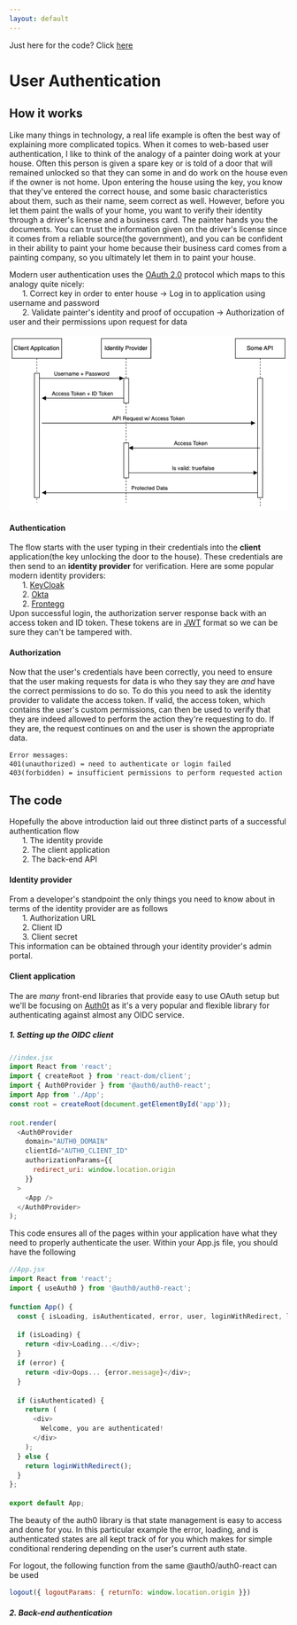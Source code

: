 ```yaml
---
layout: default
---
```

Just here for the code? Click [here](#the-code)

# User Authentication

## How it works
Like many things in technology, a real life example is often the best way of explaining more complicated topics. When it comes to web-based user authentication, I like to think of the analogy of a painter doing work at your house. Often this person is given a spare key or is told of a door that will remained unlocked so that they can some in and do work on the house even if the owner is not home. Upon entering the house using the key, you know that they've entered the correct house, and some basic characteristics about them, such as their name, seem correct as well. However, before you let them paint the walls of your home, you want to verify their identity through a driver's license and a business card. The painter hands you the documents. You can trust the information given on the driver's license since it comes from a reliable source(the government), and you can be confident in their ability to paint your home because their business card comes from a painting company, so you ultimately let them in to paint your house.

Modern user authentication uses the [OAuth 2.0](https://oauth.net/2) protocol which maps to this analogy quite nicely:
<br />&nbsp;&nbsp;&nbsp;&nbsp;&nbsp;&nbsp;1. Correct key in order to enter house -> Log in to application using username and password  <br />
&nbsp;&nbsp;&nbsp;&nbsp;&nbsp;&nbsp;2. Validate painter's identity and proof of occupation -> Authorization of user and their permissions upon request for data<br /><br />
![Octocat](./oauth2.png)

#### Authentication
The flow starts with the user typing in their credentials into the **client** application(the key unlocking the door to the house). These credentials are then send to an **identity provider** for verification. Here are some popular modern identity providers:
<br />
&nbsp;&nbsp;&nbsp;&nbsp;&nbsp;&nbsp;1. [KeyCloak](https://www.keycloak.org) <br />
&nbsp;&nbsp;&nbsp;&nbsp;&nbsp;&nbsp;2. [Okta](https://www.okta.com) <br />
&nbsp;&nbsp;&nbsp;&nbsp;&nbsp;&nbsp;2. [Frontegg](https://frontegg.com) <br />
Upon successful login, the authorization server response back with an access token and ID token. These tokens are in [JWT](https://jwt.io/introduction) format so we can be sure they can't be tampered with.
#### Authorization
Now that the user's credentials have been correctly, you need to ensure that the user making requests for data is who they say they are _and_ have the correct permissions to do so. To do this you need to ask the identity provider to validate the access token. If valid, the access token, which contains the user's custom permissions, can then be used to verify that they are indeed allowed to perform the action they're requesting to do. If they are, the request continues on and the user is shown the appropriate data.
```
Error messages:
401(unauthorized) = need to authenticate or login failed
403(forbidden) = insufficient permissions to perform requested action
```

## The code
Hopefully the above introduction laid out three distinct parts of a successful authentication flow<br />
&nbsp;&nbsp;&nbsp;&nbsp;&nbsp;&nbsp;1. The identity provide <br />
&nbsp;&nbsp;&nbsp;&nbsp;&nbsp;&nbsp;2. The client application <br />
&nbsp;&nbsp;&nbsp;&nbsp;&nbsp;&nbsp;2. The back-end API 
<br />

#### Identity provider
From a developer's standpoint the only things you need to know about in terms of the identity provider are as follows
<br />
&nbsp;&nbsp;&nbsp;&nbsp;&nbsp;&nbsp;1. Authorization URL <br />
&nbsp;&nbsp;&nbsp;&nbsp;&nbsp;&nbsp;2. Client ID <br />
&nbsp;&nbsp;&nbsp;&nbsp;&nbsp;&nbsp;3. Client secret <br />
This information can be obtained through your identity provider's admin portal.

#### Client application
The are _many_ front-end libraries that provide easy to use OAuth setup but we'll be focusing on [Auth0t](https://www.npmjs.com/package/@auth0/auth0-react) as it's a very popular and flexible library for authenticating against almost any OIDC service. 
##### 1. Setting up the OIDC client 
```js
//index.jsx
import React from 'react';
import { createRoot } from 'react-dom/client';
import { Auth0Provider } from '@auth0/auth0-react';
import App from './App';
const root = createRoot(document.getElementById('app'));

root.render(
  <Auth0Provider
    domain="AUTH0_DOMAIN"
    clientId="AUTH0_CLIENT_ID"
    authorizationParams={{
      redirect_uri: window.location.origin
    }}
  >
    <App />
  </Auth0Provider>
);
```
This code ensures all of the pages within your application have what they need to properly authenticate the user.
Within your App.js file, you should have the following
```js
//App.jsx
import React from 'react';
import { useAuth0 } from '@auth0/auth0-react';

function App() {
  const { isLoading, isAuthenticated, error, user, loginWithRedirect, logout } = useAuth0();

  if (isLoading) {
    return <div>Loading...</div>;
  }
  if (error) {
    return <div>Oops... {error.message}</div>;
  }

  if (isAuthenticated) {
    return (
      <div>
        Welcome, you are authenticated!
      </div>
    );
  } else {
    return loginWithRedirect();
  }
};

export default App;
```
The beauty of the auth0 library is that state management is easy to access and done for you. In this particular example the error, loading, and is authenticated states are all kept track of for you which makes for simple conditional rendering depending on the user's current auth state. 

For logout, the following function from the same @auth0/auth0-react can be used
```js
logout({ logoutParams: { returnTo: window.location.origin }})
```

##### 2. Back-end authentication
 

